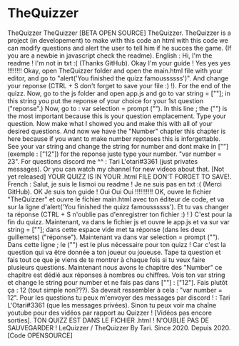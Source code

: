 # TheQuizzer
TheQuizzer TheQuizzer [BETA OPEN SOURCE] TheQuizzer. TheQuizzer is a project (in developement) to make with this code an html with this code we can modify questions and alert the user to tell him if he succes the game. (If you are a newbie in javascript check the readme). English : Hi, I'm the readme ! I'm not in txt :( (Thanks GitHub). Okay I'm your guide ! Yes yes yes !!!!!!!! Okay, open TheQuizzer folder and open the main.html file with your editor, and go to "alert('You finished the quizz famoussssss')". And change your reponse (CTRL + S don't forget to save your file :) !). For the end of the quizz. Now, go to the js folder and open app.js and go to var string = [""]; in this string you put the reponse of your choice for your 1st question ("reponse".) Now, go to : var selection = prompt (""). In this line ; the ("") is the most important because this is your question emplacement. Type your question. Now make what I showed you and make this with all of your desired questions. And now we have the "Number" chapter this chapter is here because if you want to make number reponses this is inforgettable. See your var string and change the string for number and dont make in [""] (exemple : ["12"]) for the reponse juste type your number. "var number = 23". For questions discord me ^^ : Tari L'otari#3361 (just privates messages). Or you can watch my channel for new videos about that. [Not yet released] YOUR QUIZZ IS IN YOUR .html FILE DON'T FORGET TO SAVE!. French : Salut, je suis le lismoi ou readme ! Je ne suis pas en txt :( (Merci GitHub). OK Je suis ton guide ! Oui Oui Oui !!!!!!!!!! OK, ouvre le fichier "TheQuizzer" et ouvre le fichier main.html avec ton éditeur de code, et va sur la ligne d'alert('You finished the quizz famoussssss'). Et tu vas changer ta réponse (CTRL + S n'oublie pas d'enregistrer ton fichier :) ! ) C'est pour la fin du quizz. Maintenant, va dans le fichier js et ouvre le app.js et va sur var string = [""]; dans cette espace vide met ta réponse (dans les deux guillemets) ("réponse"). Maintenant va dans var selection = prompt (""). Dans cette ligne ; le ("") est le plus nécessaire pour ton quizz ! Car c'est la question qui va être donnée a ton joueur ou joueuse. Tape ta question et fais tout ce que je viens de te montrer à chaque fois si tu veux faire plusieurs questions. Maintenant nous avons le chapitre des "Number" ce chapitre est dédié aux réponses à nombres ou chiffres. Vois ton var string et change le string pour number et ne fais pas dans [""] : ["12"]. Fais plutôt ça : 12 (tout simple non???). Sa devrait ressembler à cela : "var number = 12". Pour les questions tu peux m'envoyer des messages par discord ! : Tari L'Otari#3361 (que les messages privées). Sinon tu peux voir ma chaîne youtube pour des vidéos par rapport au Quizzer ! [Vidéos pas encore sorties]. TON QUIZZ EST DANS LE FICHIER .html ! N'OUBLIE PAS DE SAUVEGARDER ! LeQuizzer / TheQuizzer By Tari. Since 2020. Depuis 2020. [Code OPENSOURCE]
